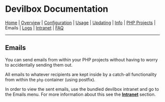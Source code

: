 # Devilbox Documentation

[Home](https://github.com/cytopia/devilbox) |
[Overview](README.md) |
[Configuration](Configuration.md) |
[Usage](Usage.md) |
[Updating](Updating.md) |
[Info](Info.md) |
[PHP Projects](PHP_Projects.md) |
Emails |
[Logs](Logs.md) |
[Intranet](Intranet.md) |
[FAQ](FAQ.md)

----

## Emails

You can send emails from within your PHP projects without having to worry to accidentally sending them out.

All emails to whatever recipients are kept inside by a catch-all functionality from within the `php` container (using postfix).

In order to view the sent emails, use the bundled devilbox intranet and go to the Emails menu. For more information about this see the **[Intranet](Intranet.md)** section.
